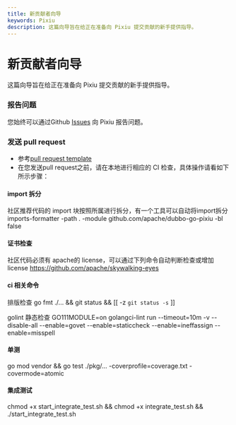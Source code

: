 ```yaml
---
title: 新贡献者向导
keywords: Pixiu
description: 这篇向导旨在给正在准备向 Pixiu 提交贡献的新手提供指导。
---
```


# 新贡献者向导

这篇向导旨在给正在准备向 Pixiu 提交贡献的新手提供指导。


### 报告问题

您始终可以通过Github [Issues](https://github.com/apache/dubbo-go-pixiu/issues) 向 Pixiu 报告问题。


### 发送 pull request

* 参考[pull request template](https://github.com/seata/seata/blob/develop/.github/PULL_REQUEST_TEMPLATE.md)
* 在您发送pull request之前，请在本地进行相应的 CI 检查，具体操作请看如下所示步骤：

#### import 拆分
社区推荐代码的 import 块按照所属进行拆分，有一个工具可以自动将import拆分 
imports-formatter -path . -module github.com/apache/dubbo-go-pixiu -bl false 

#### 证书检查

社区代码必须有 apache的 license，可以通过下列命令自动判断检查或增加license
https://github.com/apache/skywalking-eyes

#### ci 相关命令
排版检查
go fmt ./... && git status && [[ -z `git status -s` ]]

golint 静态检查
GO111MODULE=on golangci-lint run --timeout=10m -v --disable-all --enable=govet --enable=staticcheck --enable=ineffassign --enable=misspell

#### 单测
go mod vendor && go test ./pkg/... -coverprofile=coverage.txt -covermode=atomic

#### 集成测试

chmod +x start_integrate_test.sh && chmod +x integrate_test.sh && ./start_integrate_test.sh


